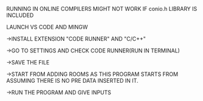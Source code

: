 RUNNING IN ONLINE COMPILERS MIGHT NOT WORK IF conio.h LIBRARY IS INCLUDED


LAUNCH VS CODE AND MINGW

->INSTALL EXTENSION "CODE RUNNER" AND "C/C++"

->GO TO SETTINGS AND CHECK CODE RUNNER(RUN IN TERMINAL)

->SAVE THE FILE

->START FROM ADDING ROOMS AS THIS PROGRAM STARTS FROM ASSUMING THERE IS NO PRE DATA INSERTED IN IT.

->RUN THE PROGRAM AND GIVE INPUTS
